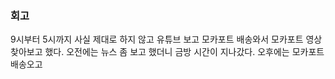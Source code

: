 ### 회고
9시부터 5시까지 사실 제대로 하지 않고 유튜브 보고 모카포트 배송와서 모카포트 영상 찾아보고 했다.
오전에는 뉴스 좀 보고 했더니 금방 시간이 지나갔다.
오후에는 모카포트 배송오고 